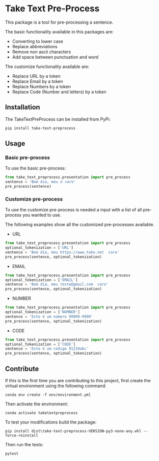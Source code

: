 # Take Text Pre-Process #

This package is a tool for pre-processing a sentence.

The basic functionality available in this packages are:
* Converting to lower case
* Replace abbreviations
* Remove non ascii characters
* Add space between punctuation and word

The customize functionality available are:
* Replace URL by a token
* Replace Email by a token
* Replace Numbers by a token
* Replace Code (Number and letters) by a token

## Installation
The TakeTextPreProcess can be installed from PyPi:

```bash
pip install take-text-preprocess
```

## Usage

### Basic pre-process
To use the basic pre-process:
```python
from take_text_preprocess.presentation import pre_process
sentence = 'Bom dia, meu ẞ caro'
pre_process(sentence)
```

### Customize pre-process
To use the customize pre-process is needed a input with a list of all pre-process you wanted to use.

The following examples show all the customized pre-processes available.
* URL
```python
from take_text_preprocess.presentation import pre_process
optional_tokenization = ['URL']
sentence = 'Bom dia, meu https://www.take.net  caro'
pre_process(sentence, optional_tokenization)
```

* EMAIL
```python
from take_text_preprocess.presentation import pre_process
optional_tokenization = ['EMAIL']
sentence = 'Bom dia, meu teste@gmail.com  caro'
pre_process(sentence, optional_tokenization)
```

* NUMBER
```python
from take_text_preprocess.presentation import pre_process
optional_tokenization = ['NUMBER']
sentence = 'Este é um número 99999-9999'
pre_process(sentence, optional_tokenization)
```

* CODE
```python
from take_text_preprocess.presentation import pre_process
optional_tokenization = ['CODE']
sentence = 'Este é um código 91234abc'
pre_process(sentence, optional_tokenization)
```

## Contribute
If this is the first time you are contributing to this project, first create the virtual environment using the following command:
    
    conda env create -f env/environment.yml
   
Then activate the environment:

    conda activate taketextpreprocess
    
To test your modifications build the package:

    pip install dist\take-text-preprocess-VERSION-py3-none-any.whl --force-reinstall
    
Then run the tests:

    pytest
